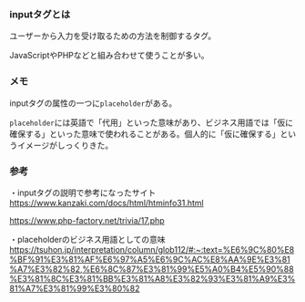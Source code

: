 ### inputタグとは

ユーザーから入力を受け取るための方法を制御するタグ。

JavaScriptやPHPなどと組み合わせて使うことが多い。

### メモ

inputタグの属性の一つに`placeholder`がある。

`placeholder`には英語で「代用」といった意味があり、ビジネス用語では「仮に確保する」といった意味で使われることがある。個人的に「仮に確保する」というイメージがしっくりきた。

### 参考

・inputタグの説明で参考になったサイト
https://www.kanzaki.com/docs/html/htminfo31.html

https://www.php-factory.net/trivia/17.php

・placeholderのビジネス用語としての意味
https://tsuhon.jp/interpretation/column/glob112/#:~:text=%E6%9C%80%E8%BF%91%E3%81%AF%E6%97%A5%E6%9C%AC%E8%AA%9E%E3%81%A7%E3%82%82,%E6%8C%87%E3%81%99%E5%A0%B4%E5%90%88%E3%81%8C%E3%81%BB%E3%81%A8%E3%82%93%E3%81%A9%E3%81%A7%E3%81%99%E3%80%82
